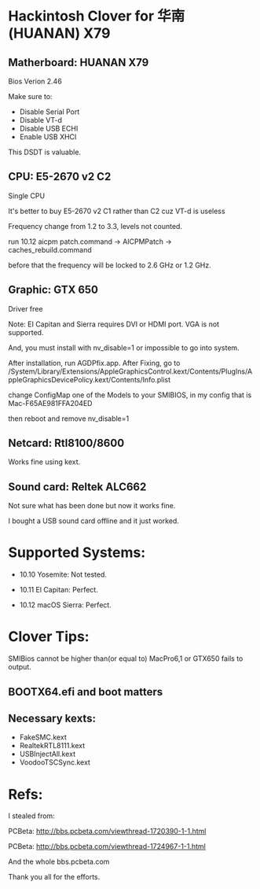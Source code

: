 # Hackintosh Clover for 华南(HUANAN) X79

## Matherboard: HUANAN X79

Bios Verion 2.46

Make sure to:

- Disable Serial Port
- Disable VT-d
- Disable USB ECHI
- Enable USB XHCI

This DSDT is valuable.

## CPU: E5-2670 v2 C2

Single CPU

It's better to buy E5-2670 v2 C1 rather than C2 cuz VT-d is useless

Frequency change from 1.2 to 3.3, levels not counted.

run 10.12 aicpm patch.command -> AICPMPatch -> caches_rebuild.command

before that the frequency will be locked to 2.6 GHz or 1.2 GHz.

## Graphic: GTX 650

Driver free

Note: EI Capitan and Sierra requires DVI or HDMI port. VGA is not supported.

And, you must install with nv_disable=1 or impossible to go into system.

After installation, run AGDPfix.app. After Fixing, go to /System/Library/Extensions/AppleGraphicsControl.kext/Contents/PlugIns/AppleGraphicsDevicePolicy.kext/Contents/Info.plist

change ConfigMap one of the Models to your SMIBIOS, in my config that is Mac-F65AE981FFA204ED

then reboot and remove nv_disable=1

## Netcard: Rtl8100/8600

Works fine using kext.

## Sound card: Reltek ALC662

Not sure what has been done but now it works fine.

I bought a USB sound card offline and it just worked.

# Supported Systems:

- 10.10 Yosemite: Not tested.

- 10.11 El Capitan: Perfect.

- 10.12 macOS Sierra: Perfect.

# Clover Tips:

SMIBios cannot be higher than(or equal to) MacPro6,1 or GTX650 fails to output.

## BOOTX64.efi and boot matters

## Necessary kexts:

- FakeSMC.kext
- RealtekRTL8111.kext
- USBInjectAll.kext
- VoodooTSCSync.kext

# Refs:

I stealed from:

PCBeta: http://bbs.pcbeta.com/viewthread-1720390-1-1.html

PCBeta: http://bbs.pcbeta.com/viewthread-1724967-1-1.html

And the whole bbs.pcbeta.com

Thank you all for the efforts.
